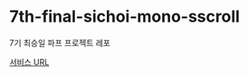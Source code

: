 # 7th-final-sichoi-mono-sscroll
7기 최승일 파프 프로젝트 레포

[서비스 URL](http://deploy.sscroll.net.s3.ap-northeast-2.amazonaws.com/index.html)
